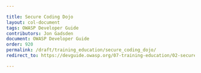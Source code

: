 ```yaml
---

title: Secure Coding Dojo
layout: col-document
tags: OWASP Developer Guide
contributors: Jon Gadsden
document: OWASP Developer Guide
order: 920
permalink: /draft/training_education/secure_coding_dojo/
redirect_to: https://devguide.owasp.org/07-training-education/02-secure-coding-dojo/

---
```

